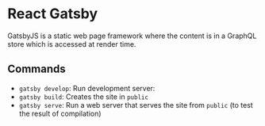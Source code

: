 # React Gatsby

GatsbyJS is a static web page framework where the content is in a GraphQL store which is accessed at render time.

## Commands

- `gatsby develop`: Run development server:
- `gatsby build`: Creates the site in `public`
- `gatsby serve`: Run a web server that serves the site from `public` (to test the result of compilation)